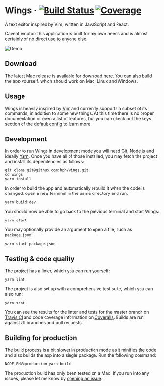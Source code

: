 # Wings · [![Build Status](https://img.shields.io/travis/hph/wings/master.svg?style=flat-square)](https://travis-ci.org/hph/wings) [![Coverage](https://img.shields.io/coveralls/hph/wings/master.svg?style=flat-square)](https://coveralls.io/github/hph/wings)

A text editor inspired by Vim, written in JavaScript and React.

Caveat emptor: this application is built for my own needs and is almost
certainly of no direct use to anyone else.

![Demo](https://www.dropbox.com/s/qog2a5d8rdcjs6q/Wings.png?raw=1)

## Download

The latest Mac release is available for download [here](https://github.com/hph/wings/releases).
You can also [build the app](https://github.com/hph/wings#building-for-production)
yourself, which should work on Mac, Linux and Windows.

## Usage

Wings is heavily inspired by [Vim](https://en.wikipedia.org/wiki/Vim_(text_editor))
and currently supports a subset of its commands, in addition to some new
things. At this time there is no proper documentation or even a list of
features, but you can check out the keys section of the
[default config](https://github.com/hph/wings/blob/master/src/main-process/default-config.yaml)
to learn more.

## Development

In order to run Wings in development mode you will need
[Git](https://git-scm.com/download),
[Node.js](https://nodejs.org/en/download/) and ideally
[Yarn](https://yarnpkg.com/en/docs/install). Once you have all of those
installed, you may fetch the project and install its dependencies as follows:

    git clone git@github.com:hph/wings.git
    cd wings
    yarn install

In order to build the app and automatically rebuild it when the code is
changed, open a new terminal in the same directory and run:

    yarn build:dev

You should now be able to go back to the previous terminal and start Wings:

    yarn start

You may optionally provide an argument to open a file, such as `package.json`:

    yarn start package.json

## Testing & code quality

The project has a linter, which you can run yourself:

    yarn lint

The project is also set up with a comprehensive test suite, which you can also
run:

    yarn test

You can see the results for the linter and tests for the master branch on
[Travis CI](https://travis-ci.org/hph/wings) and code coverage information on
[Coveralls](https://coveralls.io/github/hph/wings). Builds are run against all
branches and pull requests.

## Building for production

The build process is a bit slower in production mode as it minifies the code
and also builds the app into a single package. Run the following command:

    NODE_ENV=production yarn build

The production build has only been tested on a Mac. If you run into any issues,
please let me know by [opening an issue](https://github.com/hph/wings/issues/new).
